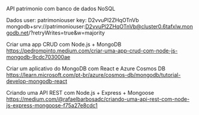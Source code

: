 API patrimonio com banco de dados NoSQL

Dados
user: patrimoniouser
key: D2vvuPl2ZHqOTnVb
mongodb+srv://patrimoniouser:D2vvuPl2ZHqOTnVb@cluster0.6tafxlw.mongodb.net/?retryWrites=true&w=majority

Criar uma app CRUD com Node.js + MongoDB
https://pedrompinto.medium.com/criar-uma-app-crud-com-node-js-mongodb-9cdc703000ae

Criar um aplicativo do MongoDB com React e Azure Cosmos DB
https://learn.microsoft.com/pt-br/azure/cosmos-db/mongodb/tutorial-develop-mongodb-react

Criando uma API REST com Node.js + Express + Mongoose
https://medium.com/@rafaelbarbosadc/criando-uma-api-rest-com-node-js-express-mongoose-f75a27e8cdc1

